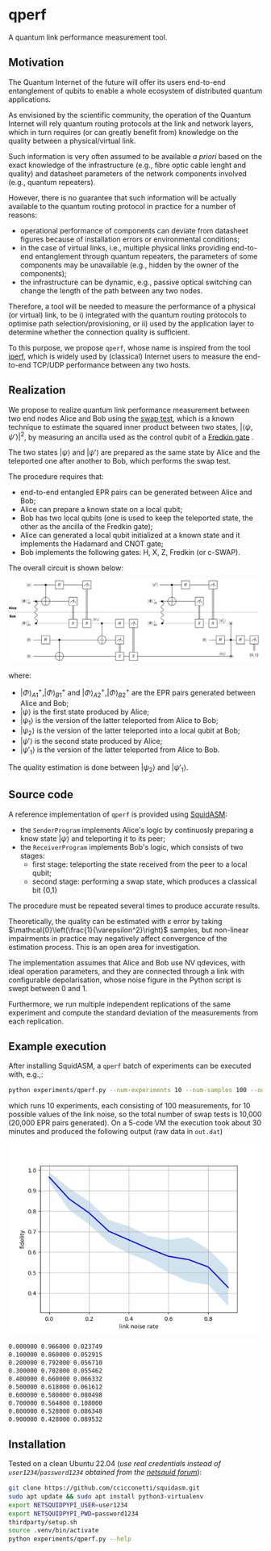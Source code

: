 # qperf

A quantum link performance measurement tool.

## Motivation

The Quantum Internet of the future will offer its users end-to-end entanglement of qubits to enable a whole ecosystem of distributed quantum applications.

As envisioned by the scientific community, the operation of the Quantum Internet will rely quantum routing protocols at the link and network layers, which in turn requires (or can greatly benefit from) knowledge on the quality between a physical/virtual link.

Such information is very often assumed to be available _a priori_ based on the exact knowledge of the infrastructure (e.g., fibre optic cable lenght and quality) and datasheet parameters of the network components involved (e.g., quantum repeaters).

However, there is no guarantee that such information will be actually available to the quantum routing protocol in practice for a number of reasons:

- operational performance of components can deviate from datasheet figures because of installation errors or environmental conditions;
- in the case of virtual links, i.e., multiple physical links providing end-to-end entanglement through quantum repeaters, the parameters of some components may be unavailable (e.g., hidden by the owner of the components);
- the infrastructure can be dynamic, e.g., passive optical switching can change the length of the path between any two nodes.

Therefore, a tool will be needed to measure the performance of a physical (or virtual) link, to be i) integrated with the quantum routing protocols to optimise path selection/provisioning, or ii) used by the application layer to determine whether the connection quality is sufficient.

To this purpose, we propose `qperf`, whose name is inspired from the tool [iperf](https://iperf.fr/), which is widely used by (classical) Internet users to measure the end-to-end TCP/UDP performance between any two hosts.

## Realization

We propose to realize quantum link performance measurement between two end nodes Alice and Bob using the [swap test](https://en.wikipedia.org/wiki/Swap_test), which is a known technique to estimate the squared inner product between two states, $|\langle \psi,\psi'\rangle|^2$, by measuring an ancilla used as the control qubit of a [Fredkin gate](https://en.wikipedia.org/wiki/Fredkin_gate)
.

The two states $|\psi\rangle$ and $|\psi'\rangle$ are prepared as the same state by Alice and the teleported one after another to Bob, which performs the swap test.

The procedure requires that:

- end-to-end entangled EPR pairs can be generated between Alice and Bob;
- Alice can prepare a known state on a local qubit;
- Bob has two local qubits (one is used to keep the teleported state, the other as the ancilla of the Fredkin gate);
- Alice can generated a local qubit initialized at a known state and it implements the Hadamard and CNOT gate;
- Bob implements the following gates: H, X, Z, Fredkin (or c-SWAP).

The overall circuit is shown below:

![](qperf-circuit.png)

where:

- $|\Phi\rangle^+_{A1},|\Phi\rangle^+_{B1}$ and $|\Phi\rangle^+_{A2},|\Phi\rangle^+_{B2}$ are the EPR pairs generated between Alice and Bob;
- $|\psi\rangle$ is the first state produced by Alice;
- $|\psi_1\rangle$ is the version of the latter teleported from Alice to Bob;
- $|\psi_2\rangle$ is the version of the latter teleported into a local qubit at Bob;
- $|\psi'\rangle$ is the second state produced by Alice;
- $|\psi'_1\rangle$ is the version of the latter teleported from Alice to Bob.

The quality estimation is done between $|\psi_2\rangle$ and $|\psi'_1\rangle$.

## Source code

A reference implementation of `qperf` is provided using [SquidASM](https://github.com/QuTech-Delft/squidasm):

- the `SenderProgram` implements Alice's logic by continuosly preparing a know state $|\psi\rangle$ and teleporting it to its peer;
- the `ReceiverProgram` implements Bob's logic, which consists of two stages:
  - first stage: teleporting the state received from the peer to a local qubit;
  - second stage: performing a swap state, which produces a classical bit {0,1}

The procedure must be repeated several times to produce accurate results.

Theoretically, the quality can be estimated with $\varepsilon$ error by taking $\mathcal{0}\left(\frac{1}{\varepsilon^2}\right)$ samples, but non-linear impairments in practice may negatively affect convergence of the estimation process. This is an open area for investigation.

The implementation assumes that Alice and Bob use NV qdevices, with ideal operation parameters, and they are connected through a link with configurable depolarisation, whose noise figure in the Python script is swept between 0 and 1.

Furthermore, we run multiple independent replications of the same experiment and compute the standard deviation of the measurements from each replication.

## Example execution

After installing SquidASM, a `qperf` batch of experiments can be executed with, e.g.,:

```bash
python experiments/qperf.py --num-experiments 10 --num-samples 100 --output out.dat --plot
```

which runs 10 experiments, each consisting of 100 measurements, for 10 possible values of the link noise, so the total number of swap tests is 10,000 (20,000 EPR pairs generated). On a 5-code VM the execution took about 30 minutes and produced the following output (raw data in `out.dat`)

![](qperf-output.png)

```
0.000000 0.966000 0.023749
0.100000 0.860000 0.052915
0.200000 0.792000 0.056710
0.300000 0.702000 0.055462
0.400000 0.660000 0.066332
0.500000 0.618000 0.061612
0.600000 0.580000 0.080498
0.700000 0.564000 0.108000
0.800000 0.528000 0.086348
0.900000 0.428000 0.089532
```

## Installation

Tested on a clean Ubuntu 22.04 (_use real credentials instead of `user1234`/`password1234` obtained from the [netsquid forum](https://forum.netsquid.org/ucp.php?mode=register)_):

```bash
git clone https://github.com/ccicconetti/squidasm.git
sudo apt update && sudo apt install python3-virtualenv
export NETSQUIDPYPI_USER=user1234
export NETSQUIDPYPI_PWD=password1234
thirdparty/setup.sh
source .venv/bin/activate
python experiments/qperf.py --help
```